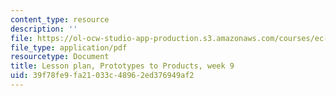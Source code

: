 ```yaml
---
content_type: resource
description: ''
file: https://ol-ocw-studio-app-production.s3.amazonaws.com/courses/ec-s06-prototypes-to-products-fall-2005/39f78fe9fa21033c48962ed376949af2_MITEC_S06F05_lp9_1.pdf
file_type: application/pdf
resourcetype: Document
title: Lesson plan, Prototypes to Products, week 9
uid: 39f78fe9-fa21-033c-4896-2ed376949af2
---
```

